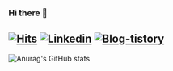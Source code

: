 ### Hi there 👋 

[![Hits](https://hits.seeyoufarm.com/api/count/incr/badge.svg?url=https%3A%2F%2Fgithub.com%2Fdhmin5693%2Fhit-counter&count_bg=%2379C83D&title_bg=%23555555&icon=&icon_color=%23E7E7E7&title=hits&edge_flat=false)](https://hits.seeyoufarm.com)
[![Linkedin](http://img.shields.io/badge/-LinkedIn-blue?style=plastic&logo=LinkedIn&link=https://www.linkedin.com/in/donghwi-min-2088951a3/)](https://www.linkedin.com/in/donghwi-min-2088951a3/)
[![Blog-tistory](http://img.shields.io/badge/-Blog-yellowgreen?style=plastic&logo=FF5722&link=https://private-space.tistory.com)](https://private-space.tistory.com)
---

![Anurag's GitHub stats](https://github-readme-stats.vercel.app/api?username=dhmin5693&show_icons=true)
